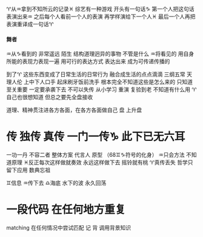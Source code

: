 ♈︎从♒︎拿到不知所云的记录♓︎
综艺有一种游戏
开头有一句话♑︎ 第一个人把这句话表演出来♒︎
之后每个人看前一个人的表演 再学样演给下一个人♓︎
最后一个人再把表演重译成一句话♈︎

#### 舞者
♒︎从♑︎看到的 非常遥远 陌生 结构道理迥异的事物
不管是什么 ♒︎将看见的 用自身所能的表现力表现一遍
用可行的表达方式 表达出来 成为可传递传播的

到了♈︎ 这些东西变成了日常生活的日常行为
融合成生活的点点滴滴
三纲五常 天理人伦 上中下人口手 起床刷牙饭前洗手
根本完全不知道这些是怎么来的
只知道至关重要 一定要承袭下去 不可以失传
从小学习 重演 复验到老
不知道有什么用 ♈︎自己也很想知道 但总之要先全盘接收

道理、精神贯注进各方各面，在各方各面做自己
盘 上升盘

# 传 独传 真传 一门一传♑︎ 此下已无六耳
一功一丹 不容二者
整体方案 代言人 原型 （68♊︎♑︎符号的化身）
♒︎只会方法 不知道原理
♓︎反正每次这样做就奏效 永远这样做下去 摇铃就有桃
♈︎真传丢失 哲学只留下应用 数典忘祖

♊︎信息 ♒︎传下去 ♎︎海底 水下的波 永久回荡

# 一段代码 在任何地方重复
matching 在任何情况中尝试匹配
记 背 调用背景知识
